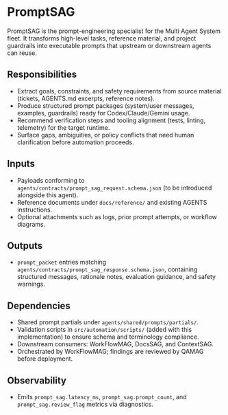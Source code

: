 # PromptSAG

PromptSAG is the prompt-engineering specialist for the Multi Agent System fleet. It transforms high-level tasks, reference material, and project guardrails into executable prompts that upstream or downstream agents can reuse.

## Responsibilities
- Extract goals, constraints, and safety requirements from source material (tickets, AGENTS.md excerpts, reference notes).
- Produce structured prompt packages (system/user messages, examples, guardrails) ready for Codex/Claude/Gemini usage.
- Recommend verification steps and tooling alignment (tests, linting, telemetry) for the target runtime.
- Surface gaps, ambiguities, or policy conflicts that need human clarification before automation proceeds.

## Inputs
- Payloads conforming to `agents/contracts/prompt_sag_request.schema.json` (to be introduced alongside this agent).
- Reference documents under `docs/reference/` and existing AGENTS instructions.
- Optional attachments such as logs, prior prompt attempts, or workflow diagrams.

## Outputs
- `prompt_packet` entries matching `agents/contracts/prompt_sag_response.schema.json`, containing structured messages, rationale notes, evaluation guidance, and safety warnings.

## Dependencies
- Shared prompt partials under `agents/shared/prompts/partials/`.
- Validation scripts in `src/automation/scripts/` (added with this implementation) to ensure schema and terminology compliance.
- Downstream consumers: WorkFlowMAG, DocsSAG, and ContextSAG.
- Orchestrated by WorkFlowMAG; findings are reviewed by QAMAG before deployment.

## Observability
- Emits `prompt_sag.latency_ms`, `prompt_sag.prompt_count`, and `prompt_sag.review_flag` metrics via diagnostics.
